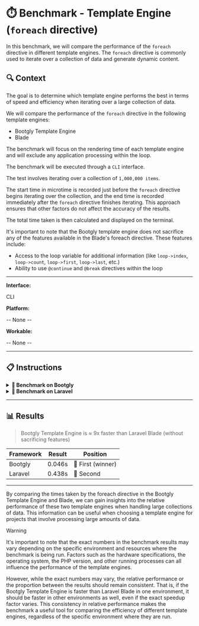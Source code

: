 # ⏱️ Benchmark - Template Engine (`foreach` directive)

In this benchmark, we will compare the performance of the `foreach` directive in different template engines. The `foreach` directive is commonly used to iterate over a collection of data and generate dynamic content.

## 🔍 Context

The goal is to determine which template engine performs the best in terms of speed and efficiency when iterating over a large collection of data.

We will compare the performance of the `foreach` directive in the following template engines:

- Bootgly Template Engine
- Blade

The benchmark will focus on the rendering time of each template engine and will exclude any application processing within the loop.

The benchmark will be executed through a `CLI` interface.

The test involves iterating over a collection of `1,000,000 items`.

The start time in microtime is recorded just before the `foreach` directive begins iterating over the collection, and the end time is recorded immediately after the `foreach` directive finishes iterating. This approach ensures that other factors do not affect the accuracy of the results.

The total time taken is then calculated and displayed on the terminal.

It's important to note that the Bootgly template engine does not sacrifice any of the features available in the Blade's foreach directive. These features include:

- Access to the loop variable for additional information (like `loop->index`, `loop->count`, `loop->first`, `loop->last`, etc.)
- Ability to use `@continue` and `@break` directives within the loop

---

**Interface:**

CLI

**Platform:**

-- None --

**Workable:**

-- None --

---

## 📋 Instructions

<details>
  <summary><b>🥇 Benchmark on Bootgly</b></summary><br>

1) Clone the Bootgly base platform repository:

```bash
git clone https://github.com/bootgly/bootgly.git
```

---

2) Change directory to `bootgly`:

```bash
cd bootgly
```

---

3) Create a custom user script called `foreach-bootgly_template.php` in `scripts/`:

```bash
nano scripts/foreach-bootgly_template.php
```

---

4) Put the code bellow:

```php
<?php

include __DIR__ . '/../autoload.php';

use Bootgly\ABI\Templates\Template;


$Template = new Template(
   <<<'TEMPLATE'
   <?php
   $started = microtime(true);
   ?>

   @foreach ($items as $item):
   @foreach;

   <?php
   $finished = microtime(true);

   echo ($finished - $started) . PHP_EOL;
   ?>
   TEMPLATE
);
$Template->render([
   'items' => range(0, 1000000)
]);
echo $Template->output;
?>
```

---

5) Register the script `foreach-bootgly_template.php` on script bootstrap file (`scripts/@.php`):

```bash
nano scripts/@.php
```

```php
<?php
return [
   'scripts' => [
      'built-in' => [ # Relative to scripts/ (bootgly's root directory)
         'http-server-cli',
         'tcp-server-cli',
         'tcp-client-cli',
      ],
      'imported' => [ # Relative to working directory (your root directory)
         'vendor/bin/phpstan'
      ],
      'user' => [ # Relative to scripts/ (your working directory)
         // Define your scripts filenames here
         'foreach-bootgly_template.php' # <<<------ HERE
      ]
   ]
];
```

---

6) Run the script

```bash
php scripts/foreach-bootgly_template.php
```

</details>


<details>
  <summary><b>🥈 Benchmark on Laravel</b></summary><br>

1) Create a new project using Composer:

```bash
composer create-project --prefer-dist laravel/laravel laravel
```

---

2) Change directory to `laravel`:

```bash
cd laravel
```

---

3) Edit the Laravel welcome template `welcome.blade.php`:

```bash
nano resources/views/welcome.blade.php
```

---

4) Replace the `welcome.blade.php` content with this:

```php
<?php
$started = microtime(true);
?>

@foreach ($items as $item)
@endforeach

<?php
$finished = microtime(true);

echo ($finished - $started) . PHP_EOL;
?>
```

---

5) Edit the web route `/` to pass `$items` to template:

```bash
nano routes/web.php
```

```php
Route::get('/', function () {
   $items = range(0, 1000000);
   return view('welcome',
   [
      'items' => $items,
   ]);
});
```

6) Run the script `public/index.php` to execute the web route `/`:

```bash
php public/index.php
```

</details>

---

## 📊 Results

> Bootgly Template Engine is ≈ 9x faster than Laravel Blade (without sacrificing features)

Framework | Result | Position
--- | --- | ---
Bootgly | 0.046s | 🥇 First (winner)
Laravel | 0.438s | 🥈 Second

---

By comparing the times taken by the foreach directive in the Bootgly Template Engine and Blade, we can gain insights into the relative performance of these two template engines when handling large collections of data. This information can be useful when choosing a template engine for projects that involve processing large amounts of data.

> [!WARNING]
> It's important to note that the exact numbers in the benchmark results may vary depending on the specific environment and resources where the benchmark is being run. Factors such as the hardware specifications, the operating system, the PHP version, and other running processes can all influence the performance of the template engines.
> 
> However, while the exact numbers may vary, the relative performance or the proportion between the results should remain consistent. That is, if the Bootgly Template Engine is faster than Laravel Blade in one environment, it should be faster in other environments as well, even if the exact speedup factor varies. This consistency in relative performance makes the benchmark a useful tool for comparing the efficiency of different template engines, regardless of the specific environment where they are run.